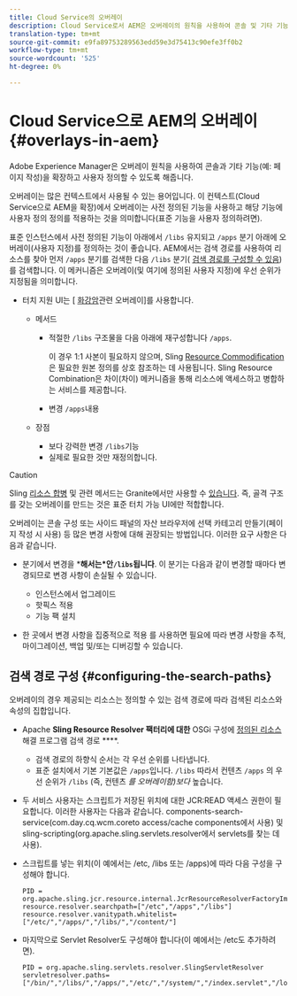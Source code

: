 ```yaml
---
title: Cloud Service의 오버레이
description: Cloud Service로서 AEM은 오버레이의 원칙을 사용하여 콘솔 및 기타 기능을 확장하고 사용자 지정할 수 있습니다
translation-type: tm+mt
source-git-commit: e9fa89753289563edd59e3d75413c90efe3ff0b2
workflow-type: tm+mt
source-wordcount: '525'
ht-degree: 0%

---
```



# Cloud Service으로 AEM의 오버레이 {#overlays-in-aem}

Adobe Experience Manager은 오버레이 원칙을 사용하여 콘솔과 기타 기능(예: 페이지 작성)을 확장하고 사용자 정의할 수 있도록 해줍니다.

<!--
Adobe Experience Manager as a Cloud Service uses the principle of overlays to allow you to extend and customize the [consoles](/help/sites-developing/customizing-consoles-touch.md) and other functionality (for example, [page authoring](/help/sites-developing/customizing-page-authoring-touch.md)).
-->

오버레이는 많은 컨텍스트에서 사용될 수 있는 용어입니다. 이 컨텍스트(Cloud Service으로 AEM을 확장)에서 오버레이는 사전 정의된 기능을 사용하고 해당 기능에 사용자 정의 정의를 적용하는 것을 의미합니다(표준 기능을 사용자 정의하려면).

표준 인스턴스에서 사전 정의된 기능이 아래에서 `/libs` 유지되고 `/apps` 분기 아래에 오버레이(사용자 지정)를 정의하는 것이 좋습니다. AEM에서는 검색 경로를 사용하여 리소스를 찾아 먼저 `/apps` 분기를 검색한 다음 `/libs` 분기( [검색 경로를 구성할 수 있음](#configuring-the-search-paths))를 검색합니다. 이 메커니즘은 오버레이(및 여기에 정의된 사용자 지정)에 우선 순위가 지정됨을 의미합니다.

* 터치 지원 UI는 [ [화강암](https://helpx.adobe.com/experience-manager/6-5/sites/developing/using/reference-materials/granite-ui/api/index.html)관련 오버레이]를 사용합니다.

   * 메서드

      * 적절한 `/libs` 구조물을 다음 아래에 재구성합니다 `/apps`.

         이 경우 1:1 사본이 필요하지 않으며, Sling [Resource Commodification](/help/implementing/developing/introduction/sling-resource-merger.md) 은 필요한 원본 정의를 상호 참조하는 데 사용됩니다. Sling Resource Combination은 차이(차이) 메커니즘을 통해 리소스에 액세스하고 병합하는 서비스를 제공합니다.

      * 변경 `/apps`내용
   * 장점

      * 보다 강력한 변경 `/libs`기능
      * 실제로 필요한 것만 재정의합니다.


<!-- Still links to reference material in 6.5 -->

>[!CAUTION]
>
>Sling [리소스 합병](/help/implementing/developing/introduction/sling-resource-merger.md) 및 관련 메서드는 Granite에서만 사용할 수 [있습니다](https://helpx.adobe.com/experience-manager/6-5/sites/developing/using/reference-materials/granite-ui/api/index.html). 즉, 골격 구조를 갖는 오버레이를 만드는 것은 표준 터치 가능 UI에만 적합합니다.

오버레이는 콘솔 구성 또는 사이드 패널의 자산 브라우저에 선택 카테고리 만들기(페이지 작성 시 사용) 등 많은 변경 사항에 대해 권장되는 방법입니다. 이러한 요구 사항은 다음과 같습니다.

<!--
Overlays are the recommended method for many changes, such as [configuring your consoles](/help/sites-developing/customizing-consoles-touch.md#create-a-custom-console) or [creating your selection category to the asset browser in the side panel](/help/sites-developing/customizing-page-authoring-touch.md#add-new-selection-category-to-asset-browser) (used when authoring pages). They are required as:
-->

* 분기에서 변경을 ***해서는&#x200B;*안`/libs`됩니다&#x200B;**. 이 분기는 다음과 같이 변경할 때마다 변경되므로 변경 사항이 손실될 수 있습니다.

   * 인스턴스에서 업그레이드
   * 핫픽스 적용
   * 기능 팩 설치

* 한 곳에서 변경 사항을 집중적으로 적용 를 사용하면 필요에 따라 변경 사항을 추적, 마이그레이션, 백업 및/또는 디버깅할 수 있습니다.

## 검색 경로 구성 {#configuring-the-search-paths}

오버레이의 경우 제공되는 리소스는 정의할 수 있는 검색 경로에 따라 검색된 리소스와 속성의 집합입니다.

* Apache **Sling Resource Resolver 팩터리에 대한** OSGi 구성에 [정의된 리소스](/help/implementing/deploying/configuring-osgi.md) 해결 프로그램 검색 경로 ****.

   * 검색 경로의 하향식 순서는 각 우선 순위를 나타냅니다.
   * 표준 설치에서 기본 기본값은 `/apps`입니다. `/libs` 따라서 컨텐츠 `/apps` 의 우선 순위가 `/libs` (즉, 컨텐츠 *를 오버레이함)보다* 높습니다.

* 두 서비스 사용자는 스크립트가 저장된 위치에 대한 JCR:READ 액세스 권한이 필요합니다. 이러한 사용자는 다음과 같습니다. components-search-service(com.day.cq.wcm.coreto access/cache components에서 사용) 및 sling-scripting(org.apache.sling.servlets.resolver에서 servlets를 찾는 데 사용).
* 스크립트를 넣는 위치(이 예에서는 /etc, /libs 또는 /apps)에 따라 다음 구성을 구성해야 합니다.

   ```
   PID = org.apache.sling.jcr.resource.internal.JcrResourceResolverFactoryImpl
   resource.resolver.searchpath=["/etc","/apps","/libs"]
   resource.resolver.vanitypath.whitelist=["/etc/","/apps/","/libs/","/content/"]
   ```

* 마지막으로 Servlet Resolver도 구성해야 합니다(이 예에서는 /etc도 추가하려면).

   ```
   PID = org.apache.sling.servlets.resolver.SlingServletResolver
   servletresolver.paths=["/bin/","/libs/","/apps/","/etc/","/system/","/index.servlet","/login.servlet","/services/"]
   ```

<!--
## Example of Usage {#example-of-usage}

Some examples are covered when:

* [Customizing the Consoles](/help/sites-developing/customizing-consoles-touch.md)
* [Customizing Page Authoring](/help/sites-developing/customizing-page-authoring-touch.md)
-->